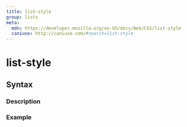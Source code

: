 ```yaml
---
title: list-style
group: lists
meta:
  mdn: https://developer.mozilla.org/en-US/docs/Web/CSS/list-style
  caniuse: http://caniuse.com/#search=list-style
---
```


# list-style
<!--- Introduction for list-style, keep it brief and set the overall context -->

## Syntax
<!--- Introduce the various syntax for list-style -->

### Description
<!--- For each major section of syntax, provide a description explaining its usage further -->

### Example
<!--- Provide code examples for the syntax block you're currently describing -->